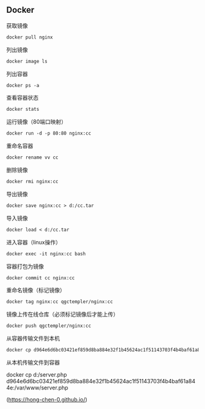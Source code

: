 ## Docker

获取镜像

```markdown
docker pull nginx
```

列出镜像

```markdown
docker image ls
```

列出容器

```markdown
docker ps -a
```

查看容器状态

```markdown
docker stats
```

运行镜像（80端口映射）

```markdown
docker run -d -p 80:80 nginx:cc
```

重命名容器

```markdown
docker rename vv cc
```

删除镜像

```markdown
docker rmi nginx:cc
```

导出镜像

```markdown
docker save nginx:cc > d:/cc.tar
```

导入镜像

```markdown
docker load < d:/cc.tar
```

进入容器（linux操作）

```markdown
docker exec -it nginx:cc bash
```

容器打包为镜像

```markdown
docker commit cc nginx:cc
```

重命名镜像（标记镜像）

```markdown
docker tag nginx:cc qgctempler/nginx:cc
```

镜像上传在线仓库（必须标记镜像后才能上传）

```markdown
docker push qgctempler/nginx:cc
```

从容器传输文件到本机

```markdown
docker cp d964e6d6bc03421ef859d8ba884e32f1b45624ac1f51143703f4b4baf61a844e:/var/www/server.php d:/server.php
```

从本机传输文件到容器

docker cp d:/server.php d964e6d6bc03421ef859d8ba884e32f1b45624ac1f51143703f4b4baf61a844e:/var/www/server.php

(https://hong-chen-0.github.io/)



